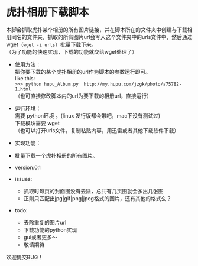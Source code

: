 虎扑相册下载脚本
===

本脚会抓取虎扑某个相册的所有图片链接，并在脚本所在的文件夹中创建与下载相册同名的文件夹，抓取的所有图片url会写入这个文件夹中的urls文件中，然后通过wget（`wget -i urls`）批量下载下来。  
（为了功能的快速实现，下载的功能就交给wget处理了）

* 使用方法：  
	把你要下载的某个虎扑相册的url作为脚本的参数运行即可。  
	like this:  
	`>>> python hupu_Album.py  http://my.hupu.com/jzgk/photo/a75782-1.html `  
	（也可直接修改脚本内的url为要下载的相册url，直接运行）

* 运行环境：  
	需要 python环境 。(linux 发行版都会带吧，mac下没有测试过)  
	下载模块需要 wget   
	（也可以打开urls文件，复制粘贴内容，用迅雷或者其他下载软件下载）  
* 实现功能：  
 * 批量下载一个虎扑相册的所有图片。

* version:0.1

* issues:
	* 抓取时每页的封面图没有去除，总共有几页图就会多出几张图 
	* 正则只匹配出jpg|gif|png|jpeg格式的图片，还有其他的格式么？

* todo:
	* 去除重复的图片url
	* 下载功能的python实现
	* gui或者更多～
	* 敬请期待

 
欢迎提交BUG！